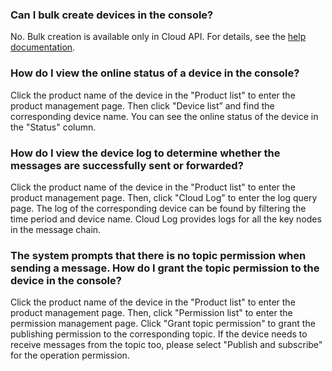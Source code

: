 [//]: # (chinagitpath:XXXXX)

### Can I bulk create devices in the console?
No. Bulk creation is available only in Cloud API. For details, see the [help documentation](https://cloud.tencent.com/document/product/634/12276).

### How do I view the online status of a device in the console?
Click the product name of the device in the "Product list" to enter the product management page. Then click "Device list” and find the corresponding device name.  You can see the online status of the device in the "Status" column.

### How do I view the device log to determine whether the messages are successfully sent or forwarded?
Click the product name of the device in the "Product list" to enter the product management page. Then, click "Cloud Log" to enter the log query page. The log of the corresponding device can be found by filtering the time period and device name. Cloud Log provides logs for all the key nodes in the message chain.

### The system prompts that there is no topic permission when sending a message. How do I grant the topic permission to the device in the console?
Click the product name of the device in the "Product list" to enter the product management page. Then, click "Permission list" to enter the permission management page. Click "Grant topic permission" to grant the publishing permission to the corresponding topic. If the device needs to receive messages from the topic too, please select "Publish and subscribe" for the operation permission.


